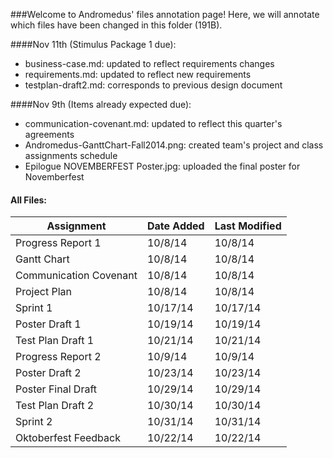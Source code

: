 ###Welcome to Andromedus' files annotation page!
Here, we will annotate which files have been changed in this folder (191B).


####Nov 11th (Stimulus Package 1 due):
+ business-case.md: updated to reflect requirements changes
+ requirements.md: updated to reflect new requirements
+ testplan-draft2.md: corresponds to previous design document 
  
####Nov 9th (Items already expected due):
+ communication-covenant.md: updated to reflect this quarter's agreements
+ Andromedus-GanttChart-Fall2014.png: created team's project and class assignments schedule
+ Epilogue NOVEMBERFEST Poster.jpg: uploaded the final poster for Novemberfest

#### All Files:
Assignment | Date Added | Last Modified
---   | ---   | --- 
Progress Report 1 | 10/8/14 | 10/8/14
Gantt Chart | 10/8/14 | 10/8/14
Communication Covenant | 10/8/14 | 10/8/14
Project Plan | 10/8/14 | 10/8/14
Sprint 1 | 10/17/14 | 10/17/14
Poster Draft 1 | 10/19/14 | 10/19/14
Test Plan Draft 1 | 10/21/14 | 10/21/14
Progress Report 2 | 10/9/14 | 10/9/14
Poster Draft 2 | 10/23/14 | 10/23/14
Poster Final Draft | 10/29/14 | 10/29/14
Test Plan Draft 2 | 10/30/14 | 10/30/14
Sprint 2 | 10/31/14 | 10/31/14
Oktoberfest Feedback | 10/22/14 | 10/22/14
